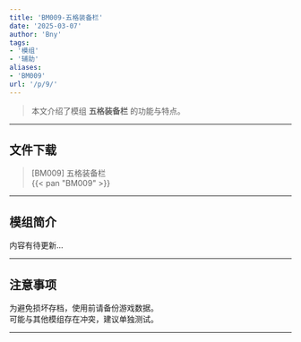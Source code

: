 ```yaml
---
title: 'BM009-五格装备栏'
date: '2025-03-07'
author: 'Bny'
tags:
- '模组'
- '辅助'
aliases:
- 'BM009'
url: '/p/9/'
---
```


> 本文介绍了模组 **五格装备栏** 的功能与特点。

---

## 文件下载

> [BM009] 五格装备栏  
{{< pan "BM009" >}}  

---

## 模组简介

>  
内容有待更新...  

---

## 注意事项

>  
为避免损坏存档，使用前请备份游戏数据。  
可能与其他模组存在冲突，建议单独测试。  

---

